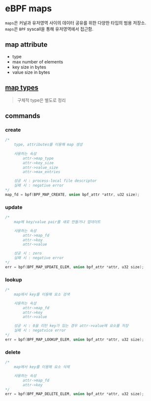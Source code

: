 # eBPF maps
`maps`은 커널과 유저영역 사이의 데이터 공유를 위한 다양한 타입의 범용 저장소.\
`maps`은 `BPF` syscall을 통해 유저영역에서 접근함.

## map attribute
* type
* max number of elements
* key size in bytes
* value size in bytes

## [map types](./MapType.md)
> 구체적 type은 별도로 정리

## commands
### create
```c
/*	
	type, attributes를 이용해 map 생성 
	
	사용하는 속성
		attr->map_type
		attr->key_size
		attr->value_size
		attr->max_entries

	성공 시 : process-local file descriptor
	실패 시 : negative error
*/
map_fd = bpf(BPF_MAP_CREATE, union bpf_attr *attr, u32 size);
```
### update
```c
/*
	map에 key/value pair를 새로 만들거나 업데이트

	사용하는 속성
		attr->map_fd
		attr->key
		attr->value

	성공 시 : zero
	실패 시 : negative error
*/
err = bpf(BPF_MAP_UPDATE_ELEM, union bpf_attr *attr, u32 size);
```
### lookup
```c
/*
	map에서 key를 이용해 요소 검색

	사용하는 속성
		attr->map_fd
		attr->key
		attr->value

	성공 시 : 0을 리턴 key가 있는 경우 attr->value에 요소를 저장
	실패 시 : negatvice error
*/
err = bpf(BPF_MAP_LOOKUP_ELEM, union bpf_attr *attr, u32 size);
```
### delete 
```c
/*
	map에서 key를 이용해 요소 삭제

	사용하는 속성
		attr->map_fd
		attr->key
*/
err = bpf(BPF_MAP_DELETE_ELEM, union bpf_attr *attr, u32 size);
```